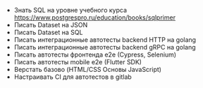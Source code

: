 * Знать SQL на уровне учебного курса https://www.postgrespro.ru/education/books/sqlprimer
* Писать Dataset на JSON 
* Писать Dataset на SQL 
* Писать интеграционные автотесты backend HTTP на golang 
* Писать интеграционные автотесты backend gRPC на golang 
* Писать автотесты фронтенда e2e (Cypress, Selenium) 
* Писать автотесты mobile e2e (Flutter SDK) 
* Верстать базово (HTML/CSS Основы JavaScript)
* Настраивать CI для автотестов в gitlab